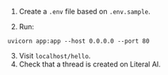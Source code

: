 1. Create a `.env` file based on `.env.sample`.

2. Run:

```
uvicorn app:app --host 0.0.0.0 --port 80
```

3. Visit `localhost/hello`.
4. Check that a thread is created on Literal AI.
